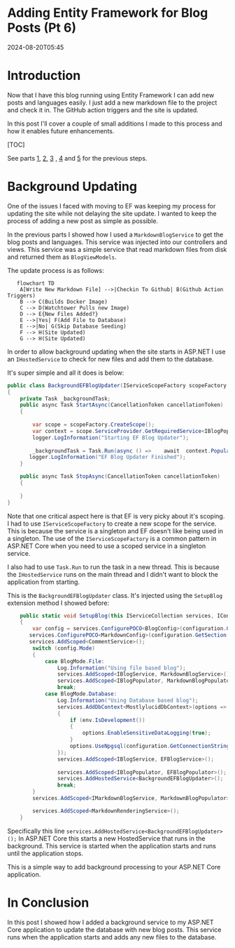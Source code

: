 ﻿# Adding Entity Framework for Blog Posts (Pt 6)
<!--category-- ASP.NET, Entity Framework -->
<datetime class="hidden">2024-08-20T05:45</datetime>

# Introduction
Now that I have this blog running using Entity Framework I can add new posts and languages easily. I just add a new markdown file to the project and check it in. The GitHub action triggers and the site is updated.

In this post I'll cover a couple of small additions I made to this process and how it enables future enhancements. 

[TOC]

See parts [1](/blog/addingentityframeworkforblogpostspt1), [2](/blog/addingentityframeworkforblogpostspt2), [3](/blog/addingentityframeworkforblogpostspt3) , [4](/blog/addingentityframeworkforblogpostspt4) and [5](/blog/addingentityframeworkforblogpostspt5) for the previous steps.


# Background Updating
One of the issues I faced with moving to EF was keeping my process for updating the site while not delaying the site update. I wanted to keep the process of adding a new post as simple as possible.

In the previous parts I showed how I used a `MarkdownBlogService` to get the blog posts and languages. This service was injected into our controllers and views. This service was a simple service that read markdown files from disk and returned them as `BlogViewModels`.

The update process is as follows:

```mermaid 
   flowchart TD
    A[Write New Markdown File] -->|Checkin To Github| B(Github Action Triggers)
    B --> C(Builds Docker Image)
    C --> D(Watchtower Pulls new Image)
    D --> E{New Files Added?}
    E -->|Yes| F(Add File to Database)
    E -->|No| G(Skip Database Seeding)
    F --> H(Site Updated)
    G --> H(Site Updated)

```

In order to allow background updating when the site starts in ASP.NET I use an  `IHostedService` to check for new files and add them to the database. 

It's super simple and all it does is below:
```csharp
public class BackgroundEFBlogUpdater(IServiceScopeFactory scopeFactory, ILogger<BackgroundEFBlogUpdater> logger) : IHostedService
{
    private Task _backgroundTask;
    public async Task StartAsync(CancellationToken cancellationToken)
    {
       
        var scope = scopeFactory.CreateScope();
        var context = scope.ServiceProvider.GetRequiredService<IBlogPopulator>();
        logger.LogInformation("Starting EF Blog Updater");
      
        _backgroundTask = Task.Run(async () =>    await  context.Populate(), cancellationToken);
       logger.LogInformation("EF Blog Updater Finished");
    }

    public async Task StopAsync(CancellationToken cancellationToken)
    {
        
    }
}
```
Note that one critical aspect here is that EF is very picky about it's scoping. I had to use `IServiceScopeFactory` to create a new scope for the service. This is because the service is a singleton and EF doesn't like being used in a singleton.
The use of the `IServiceScopeFactory` is a common pattern in ASP.NET Core when you need to use a scoped service in a singleton service.

I also had to use `Task.Run` to run the task in a new thread. This is because the `IHostedService` runs on the main thread and I didn't want to block the application from starting.


This is the `BackgroundEFBlogUpdater` class. It's injected using the `SetupBlog` extension method I showed before:
```csharp
    public static void SetupBlog(this IServiceCollection services, IConfiguration configuration, IWebHostEnvironment env)
    {
        var config = services.ConfigurePOCO<BlogConfig>(configuration.GetSection(BlogConfig.Section));
       services.ConfigurePOCO<MarkdownConfig>(configuration.GetSection(MarkdownConfig.Section));
       services.AddScoped<CommentService>();
        switch (config.Mode)
        {
            case BlogMode.File:
                Log.Information("Using file based blog");
                services.AddScoped<IBlogService, MarkdownBlogService>();
                services.AddScoped<IBlogPopulator, MarkdownBlogPopulator>();
                break;
            case BlogMode.Database:
                Log.Information("Using Database based blog");
                services.AddDbContext<MostlylucidDbContext>(options =>
                {
                    if (env.IsDevelopment())
                    {
                        options.EnableSensitiveDataLogging(true);
                    }
                    options.UseNpgsql(configuration.GetConnectionString("DefaultConnection"));
                });
                services.AddScoped<IBlogService, EFBlogService>();
            
                services.AddScoped<IBlogPopulator, EFBlogPopulator>();
                services.AddHostedService<BackgroundEFBlogUpdater>();
                break;
        }
        services.AddScoped<IMarkdownBlogService, MarkdownBlogPopulator>();

        services.AddScoped<MarkdownRenderingService>();
    }
```

Specifically this line `services.AddHostedService<BackgroundEFBlogUpdater>();`
In ASP.NET Core this starts a new HostedService that runs in the background. This service is started when the application starts and runs until the application stops.

This is a simple way to add background processing to your ASP.NET Core application.

# In Conclusion
In this post I showed how I added a background service to my ASP.NET Core application to update the database with new blog posts. This service runs when the application starts and adds any new files to the database.